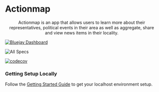 # Actionmap

<div style="text-align: center;">

Actionmap is an app that allows users to learn more about their representatives,
political events in their area as well as aggregate, share and view news items in their locality.

</div>

[![Bluejay Dashboard](https://img.shields.io/badge/Bluejay-Dashboard_53-blue.svg)](http://dashboard.bluejay.governify.io/dashboard/script/dashboardLoader.js?dashboardURL=https://reporter.bluejay.governify.io/api/v4/dashboards/tpa-CS169-2023-GH-cs169_fa23-chips-10.5-53/main)

![All Specs](https://github.com/cs169/fa23-chips-10.5-53/actions/workflows/specs.yml/badge.svg)

[![codecov](https://codecov.io/github/cs169/fa23-chips-10.5-53/graph/badge.svg?token=qRpZnZN3QQ)](https://codecov.io/github/cs169/fa23-chips-10.5-53)

### Getting Setup Locally

Follow the [Getting Started Guide](./docs/01-getting-started.md) to get your localhost environment setup.
